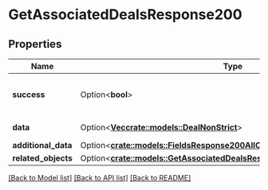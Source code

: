 # GetAssociatedDealsResponse200

## Properties

Name | Type | Description | Notes
------------ | ------------- | ------------- | -------------
**success** | Option<**bool**> | If the response is successful or not | [optional]
**data** | Option<[**Vec<crate::models::DealNonStrict>**](dealNonStrict.md)> | The array of deals | [optional]
**additional_data** | Option<[**crate::models::FieldsResponse200AllOfAdditionalData**](fieldsResponse200_allOf_additional_data.md)> |  | [optional]
**related_objects** | Option<[**crate::models::GetAssociatedDealsResponse200AllOfRelatedObjects**](getAssociatedDealsResponse200_allOf_related_objects.md)> |  | [optional]

[[Back to Model list]](../README.md#documentation-for-models) [[Back to API list]](../README.md#documentation-for-api-endpoints) [[Back to README]](../README.md)


